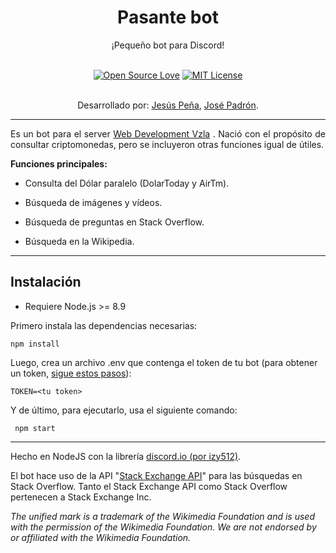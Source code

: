 # <div align="center">Pasante bot</div> 
<div align="center">¡Pequeño bot para Discord!</div><br>

<div align="center">

[![Open Source Love](https://badges.frapsoft.com/os/v1/open-source.svg?v=103)](https://github.com/ellerbrock/open-source-badges/)
[![MIT License](https://badges.frapsoft.com/os/mit/mit.svg?v=103)](https://github.com/ellerbrock/open-source-badges/)

<br>Desarrollado por: [Jesús Peña](https://github.com/JGPenaB), [José Padrón](https://github.com/josevenezuelapadron).
</div>

--------

<p style="text-align:justify;">Es un bot para el server <a href="https://discord.gg/AvHvMz9">Web Development Vzla</a> . Nació con el propósito de consultar criptomonedas, pero se incluyeron otras funciones igual de útiles.</p>

**Funciones principales:**

* Consulta del Dólar paralelo (DolarToday y AirTm).

* Búsqueda de imágenes y vídeos.

* Búsqueda de preguntas en Stack Overflow.

* Búsqueda en la Wikipedia.

--------

## Instalación

* Requiere Node.js >= 8.9

Primero instala las dependencias necesarias:

```
npm install
```

Luego, crea un archivo .env que contenga el token de tu bot (para obtener un token, [sigue estos pasos](https://github.com/Chikachi/DiscordIntegration/wiki/How-to-get-a-token-and-channel-ID-for-Discord)):
```
TOKEN=<tu token>
```

Y de último, para ejecutarlo, usa el siguiente comando:

```
 npm start
```

--------

Hecho en NodeJS con la librería [discord.io (por izy512)](https://github.com/izy521/discord.io).

El bot hace uso de la API "[Stack Exchange API](https://api.stackexchange.com/docs)" para las búsquedas en Stack Overflow. Tanto el Stack Exchange API como Stack Overflow pertenecen a Stack Exchange Inc.

*The unified mark is a trademark of the Wikimedia Foundation and is used with the permission of the Wikimedia Foundation. We are not endorsed by or affiliated with the Wikimedia Foundation.*
